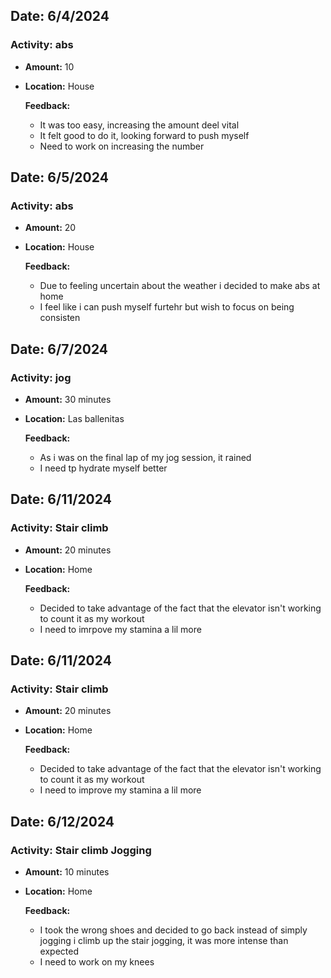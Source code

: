## Date: 6/4/2024
### **Activity:** abs
- **Amount:** 10
- **Location:** House

  **Feedback:**
  - It was too easy, increasing the amount deel vital
  - It felt good to do it, looking forward to push myself
  - Need to work on increasing the number

## Date: 6/5/2024
### **Activity:** abs
- **Amount:** 20
- **Location:** House

  **Feedback:**
  - Due to feeling uncertain about the weather i decided to make abs at home
  - I feel like i can push myself furtehr but wish to focus on being consisten
 
## Date: 6/7/2024
### **Activity:** jog
- **Amount:** 30 minutes
- **Location:** Las ballenitas

  **Feedback:**
  - As i was on the final lap of my jog session, it rained
  - I need tp hydrate myself better
    
## Date: 6/11/2024
### **Activity:** Stair climb
- **Amount:** 20 minutes
- **Location:** Home

  **Feedback:**
  - Decided to take advantage of the fact that the elevator isn't working to count it as my workout
  - I need to imrpove my stamina a lil more
    

## Date: 6/11/2024
### **Activity:** Stair climb
- **Amount:** 20 minutes
- **Location:** Home

  **Feedback:**
  - Decided to take advantage of the fact that the elevator isn't working to count it as my workout
  - I need to improve my stamina a lil more

## Date: 6/12/2024
### **Activity:** Stair climb Jogging
- **Amount:** 10 minutes
- **Location:** Home

  **Feedback:**
  - I took the wrong shoes and decided to go back instead of simply jogging i climb up the stair jogging, it was more intense than expected
  - I need to work on my knees

